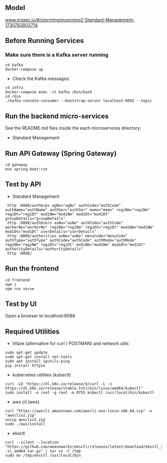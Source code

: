 # 

## Model
www.msaez.io/#/storming/moornmo2-Standard-Management-1730782803714

## Before Running Services
### Make sure there is a Kafka server running
```
cd kafka
docker-compose up
```
- Check the Kafka messages:
```
cd infra
docker-compose exec -it kafka /bin/bash
cd /bin
./kafka-console-consumer --bootstrap-server localhost:9092 --topic
```

## Run the backend micro-services
See the README.md files inside the each microservices directory:

- Standard Management


## Run API Gateway (Spring Gateway)
```
cd gateway
mvn spring-boot:run
```

## Test by API
- Standard Management
```
 http :8088/authGrps agNo="agNo" authCode="authCode" authName="authName" authSer="authSer" memo="memo" regiNm="regiNm" regiDt="regiDt" modiNm="modiNm" modiDt="modiDt" groupDetails="groupDetails" 
 http :8088/authUsers auNo="auNo" authCode="authCode" workerNo="workerNo" regiNm="regiNm" regiDt="regiDt" modiNm="modiNm" modiDt="modiDt" userDetails="userDetails" 
 http :8088/authorities auNo="auNo" menuCode="menuCode" authType="authType" authCode="authCode" authMode="authMode" regiNm="regiNm" regiDt="regiDt" modiNm="modiNm" modiDt="modiDt" authorityDetails="authorityDetails" 
 http :8088/ 
```


## Run the frontend
```
cd frontend
npm i
npm run serve
```

## Test by UI
Open a browser to localhost:8088

## Required Utilities

- httpie (alternative for curl / POSTMAN) and network utils
```
sudo apt-get update
sudo apt-get install net-tools
sudo apt install iputils-ping
pip install httpie
```

- kubernetes utilities (kubectl)
```
curl -LO "https://dl.k8s.io/release/$(curl -L -s https://dl.k8s.io/release/stable.txt)/bin/linux/amd64/kubectl"
sudo install -o root -g root -m 0755 kubectl /usr/local/bin/kubectl
```

- aws cli (aws)
```
curl "https://awscli.amazonaws.com/awscli-exe-linux-x86_64.zip" -o "awscliv2.zip"
unzip awscliv2.zip
sudo ./aws/install
```

- eksctl 
```
curl --silent --location "https://github.com/weaveworks/eksctl/releases/latest/download/eksctl_$(uname -s)_amd64.tar.gz" | tar xz -C /tmp
sudo mv /tmp/eksctl /usr/local/bin
```

